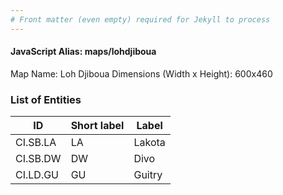 ```yaml
---
# Front matter (even empty) required for Jekyll to process
---
```


#### JavaScript Alias: maps/lohdjiboua

Map Name: Loh Djiboua
Dimensions (Width x Height): 600x460

### List of Entities

ID | Short label | Label
---|---|---|
CI.SB.LA|LA|Lakota
CI.SB.DW|DW|Divo
CI.LD.GU|GU|Guitry
